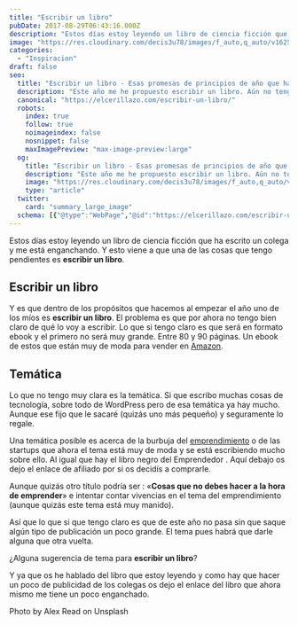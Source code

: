 ```yaml
---
title: "Escribir un libro"
pubDate: 2017-08-29T06:43:16.000Z
description: "Estos días estoy leyendo un libro de ciencia ficción que ha escrito un colega y me está enganchando. Y esto viene a que una de las cosas que tengo pendientes es escribir un libro."
image: "https://res.cloudinary.com/decis3u78/images/f_auto,q_auto/v1625707864/escribir_un_libro_mvam1m_4380852c/escribir_un_libro_mvam1m_4380852c.jpg?_i=AA"
categories:
  - "Inspiracion"
draft: false
seo:
  title: "Escribir un libro - Esas promesas de principios de año que hay que cumplir"
  description: "Este año me he propuesto escribir un libro. Aún no tengo claro la temática pero puede ser de emprindimiento, de tonterías o quizás de algo más serio."
  canonical: "https://elcerillazo.com/escribir-un-libro/"
  robots:
    index: true
    follow: true
    noimageindex: false
    nosnippet: false
    maxImagePreview: "max-image-preview:large"
  og:
    title: "Escribir un libro - Esas promesas de principios de año que hay que cumplir"
    description: "Este año me he propuesto escribir un libro. Aún no tengo claro la temática pero puede ser de emprindimiento, de tonterías o quizás de algo más serio."
    image: "https://res.cloudinary.com/decis3u78/images/f_auto,q_auto/v1625707864/escribir_un_libro_mvam1m_4380852c/escribir_un_libro_mvam1m_4380852c.jpg?_i=AA"
    type: "article"
  twitter:
    card: "summary_large_image"
  schema: [{"@type":"WebPage","@id":"https://elcerillazo.com/escribir-un-libro/","url":"https://elcerillazo.com/escribir-un-libro/","name":"Escribir un libro - Esas promesas de principios de año que hay que cumplir","isPartOf":{"@id":"https://elcerillazo.com/#website"},"primaryImageOfPage":{"@id":"https://elcerillazo.com/escribir-un-libro/#primaryimage"},"image":{"@id":"https://elcerillazo.com/escribir-un-libro/#primaryimage"},"thumbnailUrl":"https://res.cloudinary.com/decis3u78/images/f_auto,q_auto/v1625707864/escribir_un_libro_mvam1m_4380852c/escribir_un_libro_mvam1m_4380852c.jpg?_i=AA","datePublished":"2017-08-29T08:43:16+00:00","dateModified":"2017-08-29T08:49:41+00:00","author":{"@id":"https://elcerillazo.com/#/schema/person/368d5b496aeaf077b307f248a72abcd9"},"description":"Este año me he propuesto escribir un libro. Aún no tengo claro la temática pero puede ser de emprindimiento, de tonterías o quizás de algo más serio.","breadcrumb":{"@id":"https://elcerillazo.com/escribir-un-libro/#breadcrumb"},"inLanguage":"es","potentialAction":[{"@type":"ReadAction","target":["https://elcerillazo.com/escribir-un-libro/"]}]},{"@type":"ImageObject","inLanguage":"es","@id":"https://elcerillazo.com/escribir-un-libro/#primaryimage","url":"https://res.cloudinary.com/decis3u78/images/f_auto,q_auto/v1625707864/escribir_un_libro_mvam1m_4380852c/escribir_un_libro_mvam1m_4380852c.jpg?_i=AA","contentUrl":"https://res.cloudinary.com/decis3u78/images/f_auto,q_auto/v1625707864/escribir_un_libro_mvam1m_4380852c/escribir_un_libro_mvam1m_4380852c.jpg?_i=AA","width":1024,"height":683,"caption":"Escribir un libro"},{"@type":"BreadcrumbList","@id":"https://elcerillazo.com/escribir-un-libro/#breadcrumb","itemListElement":[{"@type":"ListItem","position":1,"name":"Portada","item":"https://elcerillazo.com/"},{"@type":"ListItem","position":2,"name":"Escribir un libro"}]},{"@type":"WebSite","@id":"https://elcerillazo.com/#website","url":"https://elcerillazo.com/","name":"El Cerillazo","description":"De pequeño hacía hogueras y jugaba con cerillas","potentialAction":[{"@type":"SearchAction","target":{"@type":"EntryPoint","urlTemplate":"https://elcerillazo.com/?s={search_term_string}"},"query-input":{"@type":"PropertyValueSpecification","valueRequired":true,"valueName":"search_term_string"}}],"inLanguage":"es"},{"@type":"Person","@id":"https://elcerillazo.com/#/schema/person/368d5b496aeaf077b307f248a72abcd9","name":"montywp","url":"https://elcerillazo.com/author/montywp/"}]
---
```


Estos días estoy leyendo un libro de ciencia ficción que ha escrito un colega y me está enganchando. Y esto viene a que una de las cosas que tengo pendientes es **escribir un libro**.

## Escribir un libro

Y es que dentro de los propósitos que hacemos al empezar el año uno de los míos es **escribir un libro**. El problema es que por ahora no tengo bien claro de qué lo voy a escribir. Lo que si tengo claro es que será en formato ebook y el primero no será muy grande. Entre 80 y 90 páginas. Un ebook de estos que están muy de moda para vender en [Amazon](https://www.amazon.es/).

## Temática

Lo que no tengo muy clara es la temática. Si que escribo muchas cosas de tecnología, sobre todo de WordPress pero de esa temática ya hay mucho. Aunque ese fijo que le sacaré (quizás uno más pequeño) y seguramente lo regale.

Una temática posible es acerca de la burbuja del [emprendimiento](https://elcerillazo.com/la-vida-son-etapas/) o de las startups que ahora el tema está muy de moda y se está escribiendo mucho sobre ello. Al igual que hay el libro negro del Emprendedor . Aquí debajo os dejo el enlace de afiliado por si os decidís a comprarle.

Aunque quizás otro título podría ser : «**Cosas que no debes hacer a la hora de emprender**» e intentar contar vivencias en el tema del emprendimiento (aunque quizás este tema está muy manido).

Así que lo que si que tengo claro es que de este año no pasa sin que saque algún tipo de publicación un poco grande. El tema pues habrá que darle alguna que otra vuelta.

¿Alguna sugerencia de tema para **escribir un libro**?

Y ya que os he hablado del libro que estoy leyendo y como hay que hacer un poco de publicidad de los colegas os dejo el enlace del libro que ahora mismo me tiene un poco enganchado.

Photo by Alex Read on Unsplash